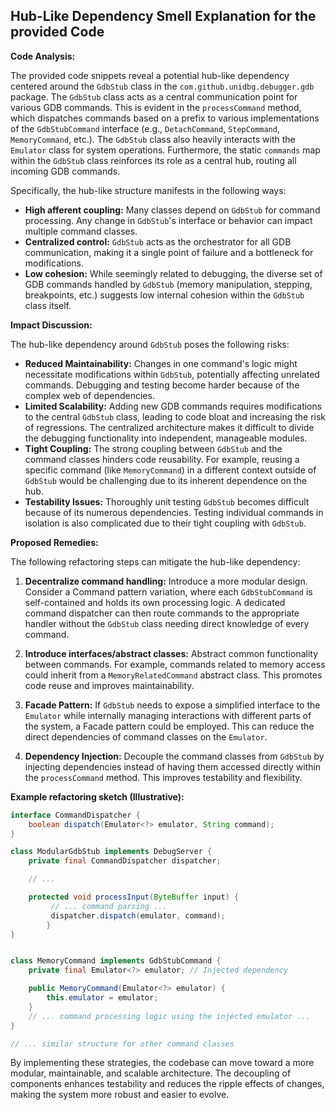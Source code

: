 ## Hub-Like Dependency Smell Explanation for the provided Code

**Code Analysis:**

The provided code snippets reveal a potential hub-like dependency centered around the `GdbStub` class in the `com.github.unidbg.debugger.gdb` package. The `GdbStub` class acts as a central communication point for various GDB commands. This is evident in the `processCommand` method, which dispatches commands based on a prefix to various implementations of the `GdbStubCommand` interface (e.g., `DetachCommand`, `StepCommand`, `MemoryCommand`, etc.). The `GdbStub` class also heavily interacts with the `Emulator` class for system operations. Furthermore, the static `commands` map within the `GdbStub` class reinforces its role as a central hub, routing all incoming GDB commands.

Specifically, the hub-like structure manifests in the following ways:

-   **High afferent coupling:** Many classes depend on `GdbStub` for command processing. Any change in `GdbStub`'s interface or behavior can impact multiple command classes.
-   **Centralized control:** `GdbStub` acts as the orchestrator for all GDB communication, making it a single point of failure and a bottleneck for modifications.
-   **Low cohesion:** While seemingly related to debugging, the diverse set of GDB commands handled by `GdbStub` (memory manipulation, stepping, breakpoints, etc.) suggests low internal cohesion within the `GdbStub` class itself.

**Impact Discussion:**

The hub-like dependency around `GdbStub` poses the following risks:

-   **Reduced Maintainability:** Changes in one command's logic might necessitate modifications within `GdbStub`, potentially affecting unrelated commands. Debugging and testing become harder because of the complex web of dependencies.
-   **Limited Scalability:** Adding new GDB commands requires modifications to the central `GdbStub` class, leading to code bloat and increasing the risk of regressions. The centralized architecture makes it difficult to divide the debugging functionality into independent, manageable modules.
-   **Tight Coupling:** The strong coupling between `GdbStub` and the command classes hinders code reusability. For example, reusing a specific command (like `MemoryCommand`) in a different context outside of `GdbStub` would be challenging due to its inherent dependence on the hub.
-   **Testability Issues:** Thoroughly unit testing `GdbStub` becomes difficult because of its numerous dependencies. Testing individual commands in isolation is also complicated due to their tight coupling with `GdbStub`.

**Proposed Remedies:**

The following refactoring steps can mitigate the hub-like dependency:

1. **Decentralize command handling:** Introduce a more modular design. Consider a Command pattern variation, where each `GdbStubCommand` is self-contained and holds its own processing logic. A dedicated command dispatcher can then route commands to the appropriate handler without the `GdbStub` class needing direct knowledge of every command.

2. **Introduce interfaces/abstract classes:** Abstract common functionality between commands. For example, commands related to memory access could inherit from a `MemoryRelatedCommand` abstract class. This promotes code reuse and improves maintainability.

3. **Facade Pattern:** If `GdbStub` needs to expose a simplified interface to the `Emulator` while internally managing interactions with different parts of the system, a Facade pattern could be employed. This can reduce the direct dependencies of command classes on the `Emulator`.

4. **Dependency Injection:** Decouple the command classes from `GdbStub` by injecting dependencies instead of having them accessed directly within the `processCommand` method. This improves testability and flexibility.

**Example refactoring sketch (Illustrative):**

```java
interface CommandDispatcher {
    boolean dispatch(Emulator<?> emulator, String command);
}

class ModularGdbStub implements DebugServer {
    private final CommandDispatcher dispatcher;

    // ...

    protected void processInput(ByteBuffer input) {
         // ... command parsing ...
         dispatcher.dispatch(emulator, command);
        }
}


class MemoryCommand implements GdbStubCommand {
    private final Emulator<?> emulator; // Injected dependency

    public MemoryCommand(Emulator<?> emulator) {
        this.emulator = emulator;
    }
    // ... command processing logic using the injected emulator ...
}

// ... similar structure for other command classes
```

By implementing these strategies, the codebase can move toward a more modular, maintainable, and scalable architecture. The decoupling of components enhances testability and reduces the ripple effects of changes, making the system more robust and easier to evolve.
